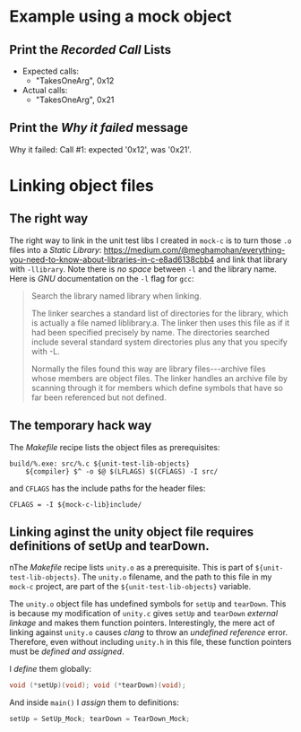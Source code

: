# Example using a mock object
## Print the *Recorded Call* Lists
- Expected calls:
    - "TakesOneArg", 0x12
- Actual calls:
    - "TakesOneArg", 0x21

## Print the *Why it failed* message
Why it failed: Call #1: expected '0x12', was '0x21'. 
# Linking object files
## The right way

The right way to link in the unit test libs I created in `mock-c`
is to turn those `.o` files into a *Static Library*:
https://medium.com/@meghamohan/everything-you-need-to-know-about-libraries-in-c-e8ad6138cbb4
and link that library with `-llibrary`.
Note there is *no space* between `-l` and the library name.
Here is *GNU* documentation on the `-l` flag for `gcc`:
> Search the library named library when linking.
> 
> The linker searches a standard list of directories for the
> library, which is actually a file named liblibrary.a.  The linker
> then uses this file as if it had been specified precisely by name.
> The directories searched include several standard system
> directories plus any that you specify with -L.
> 
> Normally the files found this way are library files---archive
> files whose members are object files.  The linker handles an
> archive file by scanning through it for members which define
> symbols that have so far been referenced but not defined.

## The temporary hack way

The *Makefile* recipe lists the object files as prerequisites:
```make
build/%.exe: src/%.c ${unit-test-lib-objects}
    ${compiler} $^ -o $@ $(LFLAGS) $(CFLAGS) -I src/
```
and `CFLAGS` has the include paths for the header files:
```make
CFLAGS = -I ${mock-c-lib}include/
```
## Linking aginst the unity object file requires definitions of setUp and tearDown.
nThe *Makefile* recipe lists `unity.o` as a prerequisite.
This is part of `${unit-test-lib-objects}`.
The `unity.o` filename,
and the path to this file in my `mock-c` project,
are part of the `${unit-test-lib-objects}` variable.

The `unity.o` object file has undefined symbols for
`setUp` and `tearDown`. This is because
my modification of `unity.c` gives `setUp` and `tearDown`
*external linkage* and makes them function pointers.
Interestingly, the mere act of linking against `unity.o`
causes *clang* to throw an *undefined reference* error.
Therefore, even without including `unity.h` in this file,
these function pointers must be *defined and assigned*.

I *define* them globally:
```c
void (*setUp)(void); void (*tearDown)(void);
```

And inside `main()` I *assign* them to definitions:
```c
setUp = SetUp_Mock; tearDown = TearDown_Mock;
```
